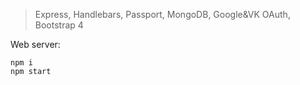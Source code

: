 >Express, Handlebars, Passport, MongoDB, Google&VK OAuth, Bootstrap 4

Web server:
```
npm i
npm start
```
